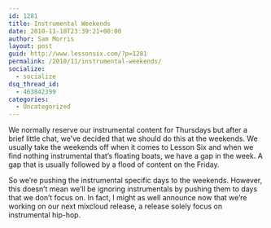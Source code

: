```yaml
---
id: 1281
title: Instrumental Weekends
date: 2010-11-18T23:39:21+00:00
author: Sam Morris
layout: post
guid: http://www.lessonsix.com/?p=1281
permalink: /2010/11/instrumental-weekends/
socialize:
  - socialize
dsq_thread_id:
  - 463842399
categories:
  - Uncategorized
---
```

We normally reserve our instrumental content for Thursdays but after a brief little chat, we&#8217;ve decided that we should do this at the weekends. We usually take the weekends off when it comes to Lesson Six and when we find nothing instrumental that&#8217;s floating boats, we have a gap in the week. A gap that is usually followed by a flood of content on the Friday.

So we&#8217;re pushing the instrumental specific days to the weekends. However, this doesn&#8217;t mean we&#8217;ll be ignoring instrumentals by pushing them to days that we don&#8217;t focus on. In fact, I might as well announce now that we&#8217;re working on our next mixcloud release, a release solely focus on instrumental hip-hop.